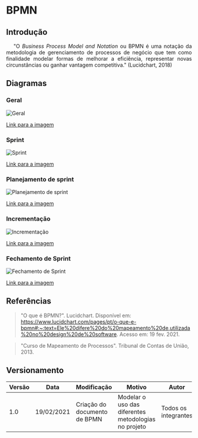 # BPMN

## Introdução

<p style="text-indent: 20px; text-align: justify">
"O <i>Business Process Model and Notation</i> ou BPMN é uma notação da metodologia de gerenciamento de processos de negócio que tem como finalidade modelar formas de melhorar a eficiência, representar novas circunstâncias ou ganhar vantagem competitiva." (Lucidchart, 2018)
</p>

## Diagramas

### Geral

![Geral](../../../assets/bpmn/geral.png)

<a href="https://drive.google.com/file/d/1PHDlCUa7PCWjMdmeXPkYjLpSXYKqXnrc/view?usp=sharing" target="_blank" rel="noopener noreferrer">Link para a imagem</a>

### Sprint

![Sprint](../../../assets/bpmn/sprint.png)

<a href="https://drive.google.com/file/d/1YrvUe60em0bA3XrWl9RVtlHGOcVapE3v/view?usp=sharing" target="_blank" rel="noopener noreferrer">Link para a imagem</a>

### Planejamento de sprint

![Planejamento de sprint](../../../assets/bpmn/planejamento_sprint.png)

<a href="https://drive.google.com/file/d/1Lx1G7TReZOPH2Ro5l4c5JWYyoDQvjM0K/view?usp=sharing" target="_blank" rel="noopener noreferrer">Link para a imagem</a>

### Incrementação

![Incrementação](../../../assets/bpmn/incrementacao.png)

<a href="https://drive.google.com/file/d/1RiqIu4-ijHWmuFCZXY9i0J7kVlt50WVO/view?usp=sharing" target="_blank" rel="noopener noreferrer">Link para a imagem</a>

### Fechamento de Sprint

![Fechamento de Sprint](../../../assets/bpmn/fechamento_sprint.png)

<a href="https://drive.google.com/file/d/1AYYrlZN7u9WDY_TU93aacC47cjA9bdrW/view?usp=sharing" target="_blank" rel="noopener noreferrer">Link para a imagem</a>

## Referências

> "O que é BPMN?". Lucidchart. Disponível em: https://www.lucidchart.com/pages/pt/o-que-e-bpmn#:~:text=Ele%20difere%20do%20mapeamento%20de,utilizada%20no%20design%20de%20software. Acesso em: 19 fev. 2021.

> "Curso de Mapeamento de Processos". Tribunal de Contas de União, 2013.

## Versionamento

| Versão | Data       | Modificação                  | Motivo                                               | Autor                |
| ------ | ---------- | ---------------------------- | ---------------------------------------------------- | -------------------- |
| 1.0    | 19/02/2021 | Criação do documento de BPMN | Modelar o uso das diferentes metodologias no projeto | Todos os integrantes |
